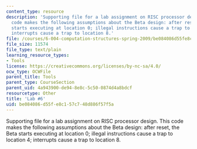 ```yaml
---
content_type: resource
description: 'Supporting file for a lab assignment on RISC processor design. This
  code makes the following assumptions about the Beta design: after reset, the Beta
  starts executing at location 0; illegal instructions cause a trap to location 4;
  interrupts cause a trap to location 8.'
file: /courses/6-004-computation-structures-spring-2009/be084086d55fe8c157c748d886f57f5a_lab6.uasm
file_size: 11574
file_type: text/plain
learning_resource_types:
- Tools
license: https://creativecommons.org/licenses/by-nc-sa/4.0/
ocw_type: OCWFile
parent_title: Tools
parent_type: CourseSection
parent_uid: 4a943900-de94-8e8c-5c50-0874d4a8bdcf
resourcetype: Other
title: 'Lab #6'
uid: be084086-d55f-e8c1-57c7-48d886f57f5a
---
```

Supporting file for a lab assignment on RISC processor design. This code makes the following assumptions about the Beta design: after reset, the Beta starts executing at location 0; illegal instructions cause a trap to location 4; interrupts cause a trap to location 8.